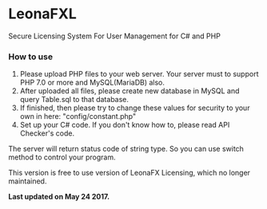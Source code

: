 # LeonaFXL
Secure Licensing System For User Management for C# and PHP

### How to use
1. Please upload PHP files to your web server. Your server must to support PHP 7.0 or more and MySQL(MariaDB) also.
2. After uploaded all files, please create new database in MySQL and query Table.sql to that database.
3. If finished, then please try to change these values for security to your own in here: "config/constant.php"
4. Set up your C# code. If you don't know how to, please read API Checker's code.

The server will return status code of string type. So you can use switch method to control your program.


This version is free to use version of LeonaFX Licensing, which no longer maintained.

**Last updated on May 24 2017.**

